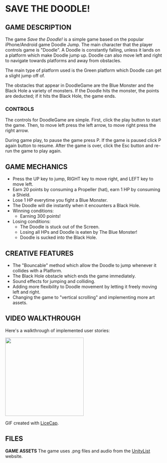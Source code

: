 
# SAVE THE DOODLE!

## GAME DESCRIPTION

The game *Save the Doodle!* is a simple game based on the popular iPhone/Android game Doodle Jump. The main character that the player controls game is "Doodle". A Doodle is constantly falling, unless it lands on a platform which make Doodle jump up. Doodle can also move left and right to navigate towards platforms and away from obstacles.

The main type of platform used is the Green platform which Doodle can get a slight jump off of. 

The obstacles that appear in DoodleGame are the Blue Monster and the Black Hole a variety of monsters. If the Doodle hits the monster, the points are deducted; if it hits the Black Hole, the game ends. 

### CONTROLS

The controls for DoodleGame are simple. First, click the play button to start the game.  Then, to move left press the left arrow, to move right press the right arrow.

During game play, to pause the game press P. If the game is paused click P again button to resume.  After the game is over, click the Esc button and re-run the game to play again.

## GAME MECHANICS

- Press the UP key to jump, RIGHT key to move right, and LEFT key to move left.
- Earn 20 points by consuming a Propeller (hat), earn 1 HP by consuming a Shield.
- Lose 1 HP everytime you fight a Blue Monster.
- The Doodle will die instantly when it encounters a Black Hole.
- Winning conditions:
  - Earning 300 points!
- Losing conditions:
  - The Doodle is stuck out of the Screen.
  - Losing all HPs and Doodle is eaten by The Blue Monster!
  - Doodle is sucked into the Black Hole.

## CREATIVE FEATURES
- The "Bouncable" method which allow the Doodle to jump whenever it collides with a Platform.
- The Black Hole obstacle which ends the game immediately.
- Sound effects for jumping and colliding.
- Adding more flexibility to Doodle movement by letting it freely moving left and right.
- Changing the game to "vertical scrolling" and implementing more art assets.

## VIDEO WALKTHROUGH

Here's a walkthrough of implemented user stories:

<img src="walkthrough.gif" width=250><br>

GIF created with [LiceCap](http://www.cockos.com/licecap/).

## FILES

**GAME ASSETS**
The game uses .png files and audio from the [UnityList](https://unitylist.com/browse?search=doodle-jump) website.
